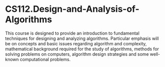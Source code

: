 # CS112.Design-and-Analysis-of-Algorithms
This course is designed to provide an introduction to fundamental techniques for designing and analyzing algorithms. Particular emphasis will be on concepts and basic issues regarding algorithm and complexity, mathematical background required for the study of algorithms, methods for solving problems on computers, algorithm design strategies and some well-known computational problems.
